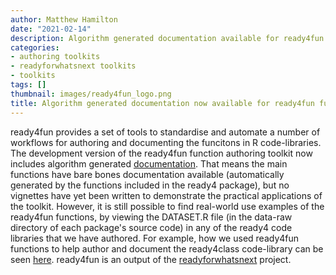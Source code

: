 ```yaml
---
author: Matthew Hamilton
date: "2021-02-14"
description: Algorithm generated documentation available for ready4fun function authoring toolkit.
categories:
- authoring toolkits
- readyforwhatsnext toolkits
- toolkits
tags: []
thumbnail: images/ready4fun_logo.png
title: Algorithm generated documentation now available for ready4fun function authoring toolkit.
---
```


ready4fun provides a set of tools to standardise and automate a number of workflows for authoring and documenting the funcitons in R code-libraries. The development version of the ready4fun function authoring toolkit now includes algorithm generated [documentation](https://ready4-dev.github.io/ready4fun/). That means the main functions have bare bones documentation available (automatically generated by the functions included in the ready4 package), but no vignettes have yet been written to demonstrate the practical applications of the toolkit. However, it is still possible to find real-world use examples of the ready4fun functions, by viewing the DATASET.R file (in the data-raw directory of each package's source code) in any of the ready4 code libraries that we have authored. For example, how we used ready4fun functions to help author and document the ready4class code-library can be seen [here](https://github.com/ready4-dev/ready4class/blob/master/data-raw/DATASET.R). ready4fun is an output of the [readyforwhatsnext](../readyforwhatsnext/) project.


